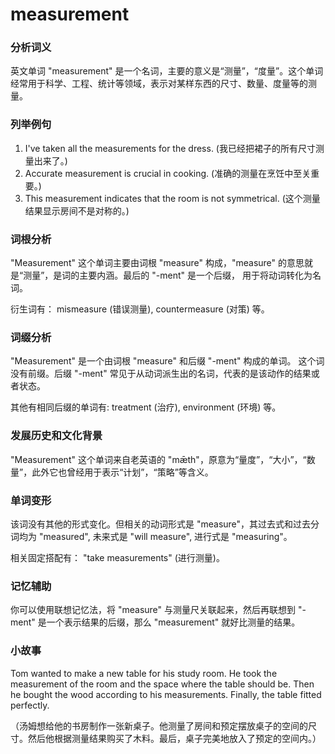 # measurement

### 分析词义

  

英文单词 "measurement" 是一个名词，主要的意义是“测量”，“度量”。这个单词经常用于科学、工程、统计等领域，表示对某样东西的尺寸、数量、度量等的测量。

  

### 列举例句

  

1.  I've taken all the measurements for the dress. (我已经把裙子的所有尺寸测量出来了。)
2.  Accurate measurement is crucial in cooking. (准确的测量在烹饪中至关重要。)
3.  This measurement indicates that the room is not symmetrical. (这个测量结果显示房间不是对称的。)

  

### 词根分析

  

"Measurement" 这个单词主要由词根 "measure" 构成，"measure" 的意思就是“测量”，是词的主要内涵。最后的 "-ment" 是一个后缀， 用于将动词转化为名词。

  

衍生词有： mismeasure (错误测量), countermeasure (对策) 等。

  

### 词缀分析

  

"Measurement" 是一个由词根 "measure" 和后缀 "-ment" 构成的单词。 这个词没有前缀。后缀 "-ment" 常见于从动词派生出的名词，代表的是该动作的结果或者状态。

  

其他有相同后缀的单词有: treatment (治疗), environment (环境) 等。

  

### 发展历史和文化背景

  

"Measurement" 这个单词来自老英语的 "mǣth"，原意为“量度”，“大小”，“数量”，此外它也曾经用于表示“计划”，“策略”等含义。

  

### 单词变形

  

该词没有其他的形式变化。但相关的动词形式是 "measure"，其过去式和过去分词均为 "measured", 未来式是 "will measure", 进行式是 "measuring"。

  

相关固定搭配有： "take measurements" (进行测量)。

  

### 记忆辅助

  

你可以使用联想记忆法，将 "measure" 与测量尺关联起来，然后再联想到 "-ment" 是一个表示结果的后缀，那么 "measurement" 就好比测量的结果。

  

### 小故事

  

Tom wanted to make a new table for his study room. He took the measurement of the room and the space where the table should be. Then he bought the wood according to his measurements. Finally, the table fitted perfectly.

  

（汤姆想给他的书房制作一张新桌子。他测量了房间和预定摆放桌子的空间的尺寸。然后他根据测量结果购买了木料。最后，桌子完美地放入了预定的空间内。）
